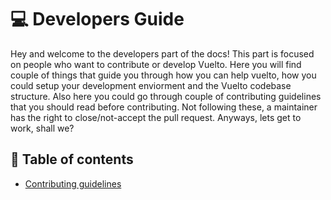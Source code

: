 # 💻 Developers Guide
Hey and welcome to the developers part of the docs! This part is focused on people who want to contribute or develop Vuelto. Here you will find couple of things that guide you through how you can help vuelto, how you could setup your development enviorment and the Vuelto codebase structure. Also here you could go through couple of contributing guidelines that you should read before contributing. Not following these, a maintainer has the right to close/not-accept the pull request. Anyways, lets get to work, shall we?

## 📑 Table of contents
- [Contributing guidelines](contribution.md)
